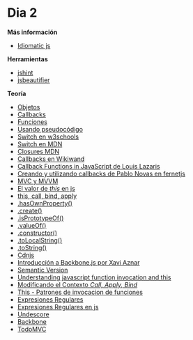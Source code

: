 # Dia 2

**Más información**

- [Idiomatic js](https://github.com/rwaldron/idiomatic.js/tree/master/translations/es_ES)

**Herramientas**

- [jshint](http://jshint.com/)
- [jsbeautifier](http://jsbeautifier.org/)

**Teoría**

- [Objetos](http://www.w3schools.com/js/js_objects.asp)
- [Callbacks](https://developer.mozilla.org/en-US/docs/Mozilla/js-ctypes/Using_js-ctypes/Declaring_and_Using_Callbacks)
- [Funciones](https://developer.mozilla.org/es/docs/Web/JavaScript/Referencia/Objetos_globales/Function)
- [Usando pseudocódigo](http://es.slideshare.net/CKGrafico/introduccion-a-la-programacion-pseudocdigo-javascript)
- [Switch en w3schools](http://www.w3schools.com/js/js_switch.asp)
- [Switch en MDN](https://developer.mozilla.org/es/docs/Web/JavaScript/Referencia/Sentencias/switch)
- [Closures MDN](https://developer.mozilla.org/es/docs/Web/JavaScript/Closures)
- [Callbacks en Wikiwand](https://www.wikiwand.com/es/Callback_(inform%C3%A1tica))
- [Callback Functions in JavaScript de Louis Lazaris](http://www.impressivewebs.com/callback-functions-javascript/)
- [Creando y utilizando callbacks de Pablo Novas en fernetjs](https://fernetjs.com/2011/12/creando-y-utilizando-callbacks/)
- [MVC y MVVM](http://www.adictosaltrabajo.com/tutoriales/zk-mvc-mvvm/)
- [El valor de *this* en js](http://www.etnassoft.com/2012/01/12/el-valor-de-this-en-javascript-como-manejarlo-correctamente/)
- [this, call, bind, apply](https://developer.mozilla.org/es/docs/Web/JavaScript/Referencia/Operadores/this)
- [.hasOwnProperty()](https://developer.mozilla.org/es/docs/Web/JavaScript/Referencia/Objetos_globales/Object/hasOwnProperty)
- [.create()](https://developer.mozilla.org/en-US/docs/Web/JavaScript/Reference/Global_Objects/Object/create)
- [.isPrototypeOf()](https://developer.mozilla.org/es/docs/Web/JavaScript/Reference/Global_Objects/Object/isPrototypeOf)
- [.valueOf()](http://www.w3schools.com/jsref/jsref_valueof_string.asp)
- [.constructor()](https://developer.mozilla.org/es/docs/Web/JavaScript/Referencia/Objetos_globales/Object/constructor)
- [.toLocalString()](https://developer.mozilla.org/es/docs/Web/JavaScript/Reference/Global_Objects/Date/toLocaleString)
- [.toString()](https://developer.mozilla.org/es/docs/Web/JavaScript/Referencia/Objetos_globales/Object/toString)
- [Cdnjs](https://cdnjs.com/)
- [Introducción a Backbone.js por Xavi Aznar](https://fcfe59e9efe9b0ff550b02e9b0ae8553e3453d58.googledrive.com/host/0Bzky3aU2486jMmN1Tmx6Z3U4VkU/)
- [Semantic Version](http://semver.org/lang/es/)
- [Understanding javascript function invocation and this](http://yehudakatz.com/2011/08/11/understanding-javascript-function-invocation-and-this)
- [Modificando el Contexto *Call, Apply, Bind*](https://fernetjs.com/2013/01/modificando-el-contexto-call-apply-y-bind/)
- [This - Patrones de invocacion de funciones](http://fernetjs.com/2012/01/patrones-de-invocacion-de-funciones-this/)
- [Expresiones Regulares](https://es.wikipedia.org/wiki/Expresi%C3%B3n_regular#Las_expresiones_regulares_en_programaci.C3.B3n)
- [Expresiones Regulares en js](https://developer.mozilla.org/es/docs/Web/JavaScript/Guide/Regular_Expressions)
- [Undescore](http://underscorejs.org/#)
- [Backbone](http://backbonejs.org/)
- [TodoMVC](http://todomvc.com/)
